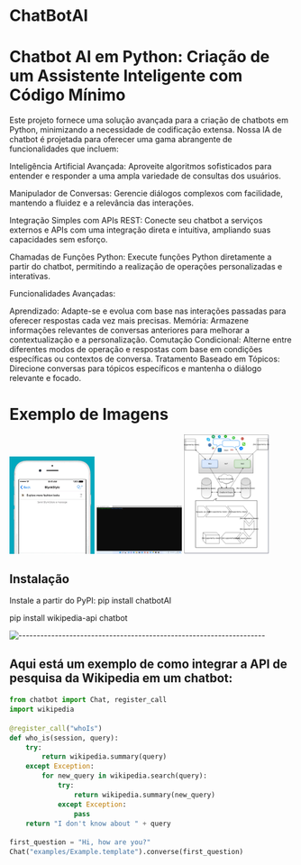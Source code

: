 # ChatBotAI


# Chatbot AI em Python: Criação de um Assistente Inteligente com Código Mínimo

Este projeto fornece uma solução avançada para a criação de chatbots em Python, minimizando a necessidade de codificação extensa. Nossa IA de chatbot é projetada para oferecer uma gama abrangente de funcionalidades que incluem:

Inteligência Artificial Avançada: Aproveite algoritmos sofisticados para entender e responder a uma ampla variedade de consultas dos usuários.

Manipulador de Conversas: Gerencie diálogos complexos com facilidade, mantendo a fluidez e a relevância das interações.

Integração Simples com APIs REST: Conecte seu chatbot a serviços externos e APIs com uma integração direta e intuitiva, ampliando suas capacidades sem esforço.

Chamadas de Funções Python: Execute funções Python diretamente a partir do chatbot, permitindo a realização de operações personalizadas e interativas.

Funcionalidades Avançadas:

Aprendizado: Adapte-se e evolua com base nas interações passadas para oferecer respostas cada vez mais precisas.
Memória: Armazene informações relevantes de conversas anteriores para melhorar a contextualização e a personalização.
Comutação Condicional: Alterne entre diferentes modos de operação e respostas com base em condições específicas ou contextos de conversa.
Tratamento Baseado em Tópicos: Direcione conversas para tópicos específicos e mantenha o diálogo relevante e focado.

# Exemplo de Imagens

<img src="https://github.com/Lucasbarbosa332/ChatBoot/blob/main/chat%20bot%20phyton/components/images/clothing.gif?raw=true" width="30%" alt="Clothing GIF">

<img src="https://github.com/Lucasbarbosa332/ChatBoot/blob/main/chat%20bot%20phyton/components/images/demo_gui.gif?raw=true" width="30%" alt="Demo GUI GIF">

<img src="https://raw.githubusercontent.com/Lucasbarbosa332/ChatBoot/8c0a9492254d54a9ab88ffe77edf02b16355e3cc/chat%20bot%20phyton/components/images/ChatBot%20AI.svg" width="30%" alt="ChatBot AI SVG">



## Instalação

Instale a partir do PyPI: pip install chatbotAI

pip install wikipedia-api chatbot

![--------------------------------------------------------------------](https://raw.githubusercontent.com/andreasbm/readme/master/assets/lines/rainbow.png)


## Aqui está um exemplo de como integrar a API de pesquisa da Wikipedia em um chatbot:

```python
from chatbot import Chat, register_call
import wikipedia

@register_call("whoIs")
def who_is(session, query):
    try:
        return wikipedia.summary(query)
    except Exception:
        for new_query in wikipedia.search(query):
            try:
                return wikipedia.summary(new_query)
            except Exception:
                pass
    return "I don't know about " + query

first_question = "Hi, how are you?"
Chat("examples/Example.template").converse(first_question)




